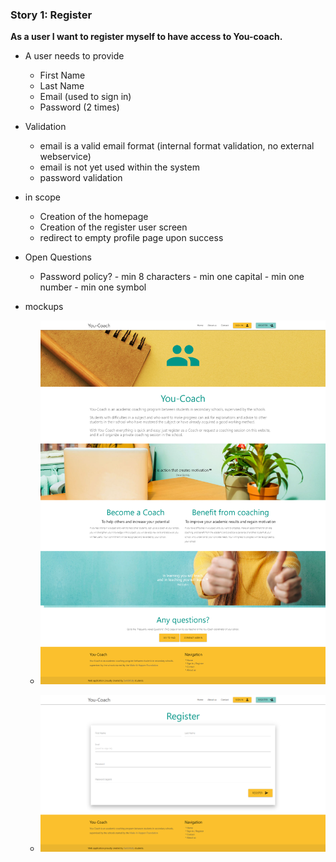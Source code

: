 ### Story 1: Register
**As a user I want to register myself to have access to You-coach.**

- A user needs to provide
    - First Name
    - Last Name
    - Email (used to sign in)
    - Password (2 times)      
   
- Validation
    - email is a valid email format (internal format validation, no external webservice)
    - email is not yet used within the system
    - password validation    
    
- in scope
    - Creation of the homepage 
    - Creation of the register user screen
    - redirect to empty profile page upon success 
    
- Open Questions
    - Password policy?
            - min 8 characters
            - min one capital
            - min one number
            - min one  symbol  
    
- mockups
    - ![Homepage](../img/homepage.png)
              
    - ![Register](../img/register.png)
   